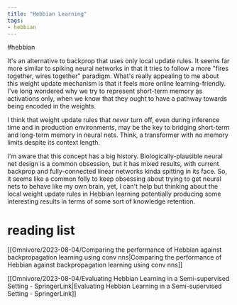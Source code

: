 ```yaml
---
title: "Hebbian Learning"
tags:
- hebbian
---
```

 #hebbian 

It's an alternative to backprop that uses only local update rules. It seems far more similar to spiking neural networks in that it tries to follow a more "fires together, wires together" paradigm. What's really appealing to me about this weight update mechanism is that it feels more online learning-friendly. I've long wondered why we try to represent short-term memory as activations only, when we know that they ought to have a pathway towards being encoded in the weights. 

I think that weight update rules that *never* turn off, even during inference time and in production environments, may be the key to bridging short-term and long-term memory in neural nets. Think, a transformer with no memory limits despite its context length.

I'm aware that this concept has a big history. Biologically-plausible neural net design is a common obsession, but it has mixed results, with current backprop and fully-connected linear networks kinda spitting in its face. So, it seems like a common folly to keep obsessing about trying to get neural nets to behave like my own brain, yet, I can't help but thinking about the local weight update rules in Hebbian learning potentially producing some interesting results in terms of some sort of knowledge retention.

# reading list
[[Omnivore/2023-08-04/Comparing the performance of Hebbian against backpropagation learning using conv nns|Comparing the performance of Hebbian against backpropagation learning using conv nns]]

[[Omnivore/2023-08-04/Evaluating Hebbian Learning in a Semi-supervised Setting - SpringerLink|Evaluating Hebbian Learning in a Semi-supervised Setting - SpringerLink]]